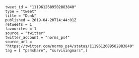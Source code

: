 ```
tweet_id = "1119612689502883840"
type = "tweet"
title = "Dunk"
published = 2019-04-20T14:44:01Z
retweets = 1
favourites = 1
source = "twitter"
twitter_account = "norms_ps4"
source_url = "https://twitter.com/norms_ps4/status/1119612689502883840"
tag = [ "ps4share", "survivingmars",]
```

<p class='image'><img src='http://mnf.m17s.net/2019/04/20/D4mpzn9W0AA4U7L.jpg' alt=''></p>

